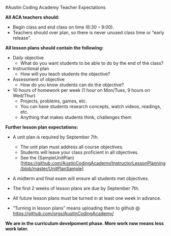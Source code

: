 #Austin Coding Academy Teacher Expectations 

**All ACA teachers should:**
* Begin class and end class on time  (6:30 – 9:00).
* Teachers should over plan, so there is never unused class time or “early release”.
  
**All lesson plans should contain the following:**
* Daily objective
  * What do you want students to be able to do by the end of the class?
* Instructional plan
  * How will you teach students the objective?
* Assessment of objective
  * How do you know students can do the objective?
* 10 hours of homework per week (1 hour on Mon/Tues, 9 hours on Wed/Thur)
  * Projects, problems, games, etc.
  * You can have students research concepts, watch videos, readings, etc.
  * Anything that makes students think, challenges them

**Further lesson plan expectations:**
  
* A unit plan is required by September 7th.
  * The unit plan must address all course objectives.
  * Students will leave your class proficient in all objectives.
  * See the (SampleUnitPlan)[https://github.com/AustinCodingAcademy/InstructorLessonPlanning/blob/master/UnitPlanSample]

* A midterm and final exam will ensure all students met objectives. 
  
* The first 2 weeks of lesson plans are due by September 7th.

* All future lesson plans must be turned in at least one week in advance.

* “Turning in lesson plans” means uploading them to github @ https://github.com/orgs/AustinCodingAcademy/


**We are in the curriculum develpoment phase. More work now means less work later.**


